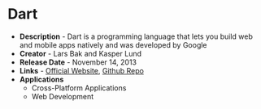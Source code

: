 # Dart
- **Description** - Dart is a programming language that lets you build web and mobile apps natively and was developed by Google
- **Creator** - Lars Bak and Kasper Lund
- **Release Date** - November 14, 2013
- **Links** - [Official Website](https://dart.dev/), [Github Repo](https://github.com/dart-lang)
- **Applications**
  * Cross-Platform Applications
  * Web Development